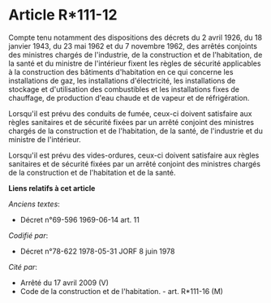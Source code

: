 # Article R*111-12

Compte tenu notamment des dispositions des décrets du 2 avril 1926, du 18 janvier 1943, du 23 mai 1962 et du 7 novembre 1962,
des arrêtés conjoints des ministres chargés de l'industrie, de la construction et de l'habitation, de la santé et du ministre
de l'intérieur fixent les règles de sécurité applicables à la construction des bâtiments d'habitation en ce qui concerne les
installations de gaz, les installations d'électricité, les installations de stockage et d'utilisation des combustibles et les
installations fixes de chauffage, de production d'eau chaude et de vapeur et de réfrigération. 

Lorsqu'il est prévu des conduits de fumée, ceux-ci doivent satisfaire aux règles sanitaires et de sécurité fixées par un
arrêté conjoint des ministres chargés de la construction et de l'habitation, de la santé, de l'industrie et du ministre de
l'intérieur. 

Lorsqu'il est prévu des vides-ordures, ceux-ci doivent satisfaire aux règles sanitaires et de sécurité fixées par un arrêté
conjoint des ministres chargés de la construction et de l'habitation et de la santé.

**Liens relatifs à cet article**

_Anciens textes_:

  - Décret n°69-596 1969-06-14 art. 11

_Codifié par_:

  - Décret n°78-622 1978-05-31 JORF 8 juin 1978

_Cité par_:

  - Arrêté du 17 avril 2009 (V)
  - Code de la construction et de l'habitation. - art. R*111-16 (M)
